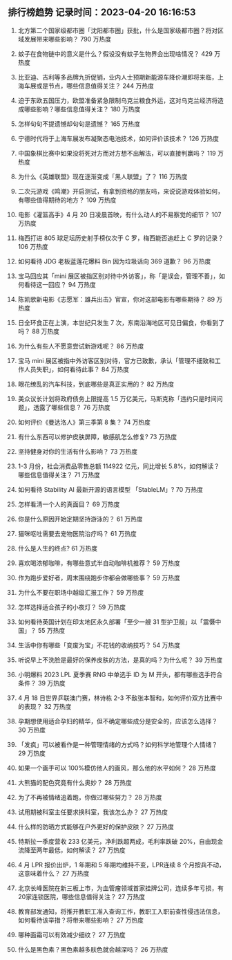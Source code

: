 
## 排行榜趋势 记录时间：2023-04-20 16:16:53
  
  1. 北方第二个国家级都市圈「沈阳都市圈」获批，什么是国家级都市圈？将对区域发展带来哪些影响？ 790 万热度
    
  2. 蚊子在食物链中的意义是什么？假设没有蚊子生物界会出现啥情况？ 429 万热度
    
  3. 比亚迪、吉利等多品牌九折促销，业内人士预期新能源车降价潮即将来临，上海车展或是节点，哪些信息值得关注？ 244 万热度
    
  4. 迫于东欧五国压力，欧盟准备紧急限制乌克兰粮食外运，这对乌克兰经济将造成哪些影响？哪些信息值得关注？ 180 万热度
    
  5. 怎样句句不提遗憾却句句是遗憾？ 165 万热度
    
  6. 宁德时代将于上海车展发布凝聚态电池技术，如何评价该技术？ 126 万热度
    
  7. 中国象棋比赛中如果没将死对方而对方想不出解法，可以直接判赢吗？ 119 万热度
    
  8. 为什么《英雄联盟》现在逐渐变成「黑人联盟」了？ 116 万热度
    
  9. 二次元游戏《鸣潮》开启测试，有拿到资格的朋友吗，来说说游戏体验如何，有哪些值得期待的地方？ 109 万热度
    
  10. 电影《灌篮高手》4 月 20 日凌晨首映，有什么动人的不易察觉的细节？ 107 万热度
    
  11. 梅西打进 805 球足坛历史射手榜仅次于 C 罗，梅西能否追赶上 C 罗的记录？ 106 万热度
    
  12. 如何看待 JDG 老板蓝莲花爆料 Bin 因为垃圾话向 369 道歉？ 96 万热度
    
  13. 宝马回应其「mini 展区被指区别对待中外访客」，称「是误会，管理不善」，如何看待这一回应？ 94 万热度
    
  14. 陈凯歌新电影《志愿军：雄兵出击》官宣，你对这部电影有哪些期待？ 89 万热度
    
  15. 日全环食正在上演，本世纪只发生 7 次，东南沿海地区可见日偏食，你看到了吗？ 88 万热度
    
  16. 为什么有些人不愿意尝试新游戏呢？ 86 万热度
    
  17. 宝马 mini 展区被指中外访客区别对待，官方已致歉，承认「管理不细致和工作人员失职」，如何看待此事？ 84 万热度
    
  18. 眼花缭乱的汽车科技，到底哪些是真正实用的？ 82 万热度
    
  19. ​美众议长计划将政府债务上限提高 1.5 万亿美元，马斯克称「违约只是时间问题」，透露了哪些信息？ 76 万热度
    
  20. 如何评价《曼达洛人》第三季第 8 集？ 74 万热度
    
  21. 有什么东西可以修护皮肤屏障，敏感肌怎么修复? 73 万热度
    
  22. 坚持健身对你的生活有什么影响？ 73 万热度
    
  23. 1-3 月份，社会消费品零售总额 114922 亿元，同比增长 5.8%，如何解读？哪些信息值得关注？ 71 万热度
    
  24. 如何看待 Stability AI 最新开源的语言模型 「StableLM」? 70 万热度
    
  25. 怎样看清一个人的真面目？ 69 万热度
    
  26. 你是什么原因开始定期坚持游泳的？ 61 万热度
    
  27. 猫咪呕吐需要去宠物医院治疗吗？ 61 万热度
    
  28. 什么是人生的终点? 61 万热度
    
  29. 喜欢喝浓郁咖啡，有哪些意式半自动咖啡机推荐？ 59 万热度
    
  30. 作为跑步爱好者，周末围绕跑步你都会做哪些事？ 59 万热度
    
  31. 为什么不要在职场中越级汇报工作？ 59 万热度
    
  32. 怎样选择适合孩子的小夜灯？ 59 万热度
    
  33. 如何看待英国计划在印太地区永久部署「至少一艘 31 型护卫舰」以「震慑中国」？ 55 万热度
    
  34. 生活中你有哪些「变废为宝」不花钱的收纳技巧？ 54 万热度
    
  35. 听说早上不洗脸是最好的保养皮肤的方法，是真的吗？为什么呢？ 39 万热度
    
  36. 小明爆料 2023 LPL 夏季赛 RNG 中单选手 ID 为 M 开头，都有哪些选手符合条件？ 39 万热度
    
  37. 4 月 18 日世界乒联澳门赛，林诗栋 2-3 不敌张本智和，如何评价双方比赛中的表现？ 32 万热度
    
  38. 孕期想使用适合孕妇的精华，但不确定哪些成分是安全的，应该怎么选择？ 30 万热度
    
  39. 「发疯」可以被看作是一种管理情绪的方式吗？如何科学地管理个人情绪？ 29 万热度
    
  40. 如果一个画手可以 100%模仿他人的画风，那么他的水平如何？ 28 万热度
    
  41. 大熊猫的配色究竟有什么奥妙？ 28 万热度
    
  42. 为了不再被情绪追着跑，你做过哪些努力？ 28 万热度
    
  43. 试用期被科室主任要求换科室，我该怎么办？ 27 万热度
    
  44. 什么样的防晒方式能够在户外更好的保护皮肤？ 27 万热度
    
  45. 特斯拉一季度营收 233 亿美元，净利跌超两成，毛利率跌破 20%，自由现金流降至两年最低，如何解读？ 27 万热度
    
  46. 4 月 LPR 报价出炉，1 年期和 5 年期均维持不变，LPR连续 8 个月按兵不动，这意味着什么？ 27 万热度
    
  47. 北京长峰医院在新三板上市，为血管瘤领域首家挂牌公司，连续多年亏损，有20家连锁医院，哪些信息值得关注？ 27 万热度
    
  48. 教育部发通知，将推开教职工准入查询工作，教职工入职前查性侵违法信息，如何看待该举措？将带来哪些影响？ 27 万热度
    
  49. 哪种面霜可以有效减少细纹？ 27 万热度
    
  50. 什么是黑色素？黑色素越多肤色就会越深吗？ 26 万热度
    
